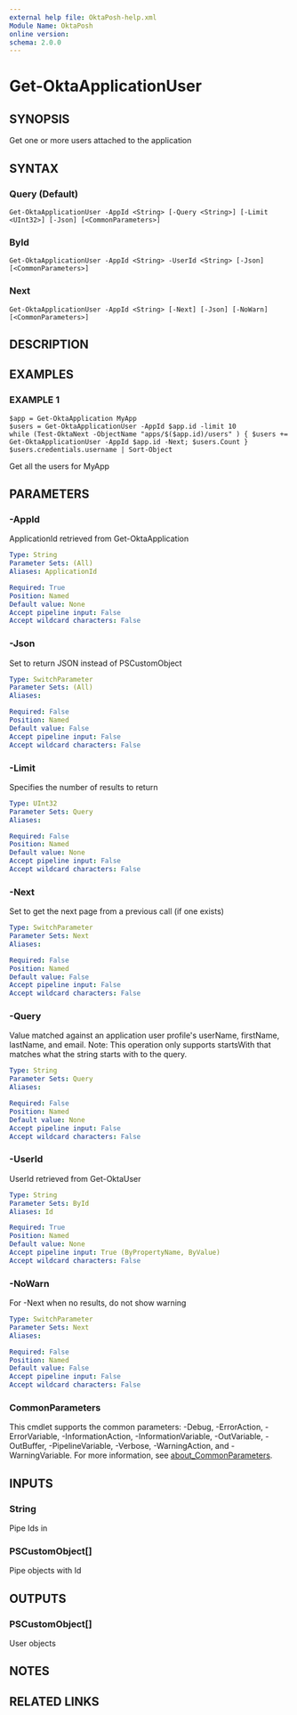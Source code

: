 ```yaml
---
external help file: OktaPosh-help.xml
Module Name: OktaPosh
online version:
schema: 2.0.0
---
```


# Get-OktaApplicationUser

## SYNOPSIS
Get one or more users attached to the application

## SYNTAX

### Query (Default)
```
Get-OktaApplicationUser -AppId <String> [-Query <String>] [-Limit <UInt32>] [-Json] [<CommonParameters>]
```

### ById
```
Get-OktaApplicationUser -AppId <String> -UserId <String> [-Json] [<CommonParameters>]
```

### Next
```
Get-OktaApplicationUser -AppId <String> [-Next] [-Json] [-NoWarn][<CommonParameters>]
```

## DESCRIPTION

## EXAMPLES

### EXAMPLE 1
```
$app = Get-OktaApplication MyApp
$users = Get-OktaApplicationUser -AppId $app.id -limit 10
while (Test-OktaNext -ObjectName "apps/$($app.id)/users" ) { $users += Get-OktaApplicationUser -AppId $app.id -Next; $users.Count }​​​​​​
$users.credentials.username | Sort-Object
```

Get all the users for MyApp

## PARAMETERS

### -AppId
ApplicationId retrieved from Get-OktaApplication

```yaml
Type: String
Parameter Sets: (All)
Aliases: ApplicationId

Required: True
Position: Named
Default value: None
Accept pipeline input: False
Accept wildcard characters: False
```

### -Json
Set to return JSON instead of PSCustomObject

```yaml
Type: SwitchParameter
Parameter Sets: (All)
Aliases:

Required: False
Position: Named
Default value: False
Accept pipeline input: False
Accept wildcard characters: False
```

### -Limit
Specifies the number of results to return

```yaml
Type: UInt32
Parameter Sets: Query
Aliases:

Required: False
Position: Named
Default value: None
Accept pipeline input: False
Accept wildcard characters: False
```

### -Next
Set to get the next page from a previous call (if one exists)

```yaml
Type: SwitchParameter
Parameter Sets: Next
Aliases:

Required: False
Position: Named
Default value: False
Accept pipeline input: False
Accept wildcard characters: False
```

### -Query
Value matched against an application user profile's userName, firstName, lastName, and email.
Note: This operation only supports startsWith that matches what the string starts with to the query.

```yaml
Type: String
Parameter Sets: Query
Aliases:

Required: False
Position: Named
Default value: None
Accept pipeline input: False
Accept wildcard characters: False
```

### -UserId
UserId retrieved from Get-OktaUser

```yaml
Type: String
Parameter Sets: ById
Aliases: Id

Required: True
Position: Named
Default value: None
Accept pipeline input: True (ByPropertyName, ByValue)
Accept wildcard characters: False
```

### -NoWarn
For -Next when no results, do not show warning

```yaml
Type: SwitchParameter
Parameter Sets: Next
Aliases:

Required: False
Position: Named
Default value: False
Accept pipeline input: False
Accept wildcard characters: False
```

### CommonParameters
This cmdlet supports the common parameters: -Debug, -ErrorAction, -ErrorVariable, -InformationAction, -InformationVariable, -OutVariable, -OutBuffer, -PipelineVariable, -Verbose, -WarningAction, and -WarningVariable. For more information, see [about_CommonParameters](http://go.microsoft.com/fwlink/?LinkID=113216).

## INPUTS

### String
Pipe Ids in

### PSCustomObject[]
Pipe objects with Id

## OUTPUTS

### PSCustomObject[]
User objects

## NOTES

## RELATED LINKS
